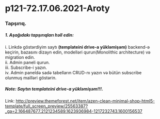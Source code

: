# p121-72.17.06.2021-Aroty


### Tapşırıq.


##### 1. Aşağıdakı tapşırıqları həll edin:
i. Linkdə göstərdiyim saytı **(templateini drive-a yükləmişəm)** backend-ə keçirin, bazasını dizayn edin, modelləri qurun(Monolithic architecture) və migration edin.<br />
ii. Admin paneli qurun.<br />
iii. Subscribe-i yazın.<br />
iv. Admin paneldə sadə tabelların CRUD-nı yazın və bütün subscribe olunmuş mailləri göstərin.<br />



##### Note: Saytın templateini drive-a yükləmişəm!!!.

Link: http://preview.themeforest.net/item/azen-clean-minimal-shop-html5-template/full_screen_preview/25563387?_ga=2.166487677.2121234589.1623936984-1217232743.1600156537
